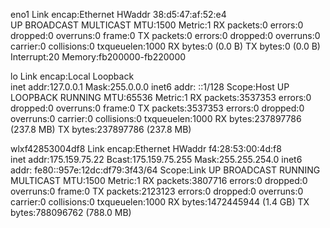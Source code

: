 eno1      Link encap:Ethernet  HWaddr 38:d5:47:af:52:e4  
          UP BROADCAST MULTICAST  MTU:1500  Metric:1
          RX packets:0 errors:0 dropped:0 overruns:0 frame:0
          TX packets:0 errors:0 dropped:0 overruns:0 carrier:0
          collisions:0 txqueuelen:1000 
          RX bytes:0 (0.0 B)  TX bytes:0 (0.0 B)
          Interrupt:20 Memory:fb200000-fb220000 

lo        Link encap:Local Loopback  
          inet addr:127.0.0.1  Mask:255.0.0.0
          inet6 addr: ::1/128 Scope:Host
          UP LOOPBACK RUNNING  MTU:65536  Metric:1
          RX packets:3537353 errors:0 dropped:0 overruns:0 frame:0
          TX packets:3537353 errors:0 dropped:0 overruns:0 carrier:0
          collisions:0 txqueuelen:1000 
          RX bytes:237897786 (237.8 MB)  TX bytes:237897786 (237.8 MB)

wlxf42853004df8 Link encap:Ethernet  HWaddr f4:28:53:00:4d:f8  
          inet addr:175.159.75.22  Bcast:175.159.75.255  Mask:255.255.254.0
          inet6 addr: fe80::957e:12dc:df79:3f43/64 Scope:Link
          UP BROADCAST RUNNING MULTICAST  MTU:1500  Metric:1
          RX packets:3807716 errors:0 dropped:0 overruns:0 frame:0
          TX packets:2123123 errors:0 dropped:0 overruns:0 carrier:0
          collisions:0 txqueuelen:1000 
          RX bytes:1472445944 (1.4 GB)  TX bytes:788096762 (788.0 MB)


